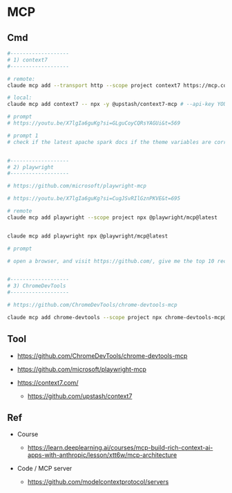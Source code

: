# MCP

## Cmd

```bash
#-------------------
# 1) context7
#-------------------

# remote:
claude mcp add --transport http --scope project context7 https://mcp.context7.com/mcp

# local:
claude mcp add context7 -- npx -y @upstash/context7-mcp # --api-key YOUR_API_KEY

# prompt
# https://youtu.be/X7lgIa6guKg?si=GLguCoyCQRsYAGUi&t=569

# prompt 1
# check if the latest apache spark docs if the theme variables are corretly configured, use context7 


#-------------------
# 2) playwright
#-------------------

# https://github.com/microsoft/playwright-mcp

# https://youtu.be/X7lgIa6guKg?si=CugJSvRIlGznPKVE&t=695

# remote
claude mcp add playwright --scope project npx @playwright/mcp@latest


claude mcp add playwright npx @playwright/mcp@latest

# prompt

# open a browser, and visit https://github.com/, give me the top 10 records,u se playwright


#-------------------
# 3) ChromeDevTools
#-------------------

# https://github.com/ChromeDevTools/chrome-devtools-mcp

claude mcp add chrome-devtools --scope project npx chrome-devtools-mcp@latest
```

## Tool

- https://github.com/ChromeDevTools/chrome-devtools-mcp


- https://github.com/microsoft/playwright-mcp

- https://context7.com/
  - https://github.com/upstash/context7

## Ref

- Course
  - https://learn.deeplearning.ai/courses/mcp-build-rich-context-ai-apps-with-anthropic/lesson/xtt6w/mcp-architecture
  
- Code / MCP server
  - https://github.com/modelcontextprotocol/servers
